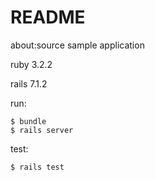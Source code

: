 # README

about:source sample application

ruby 3.2.2

rails 7.1.2

run:
```
$ bundle
$ rails server
```

test:
```
$ rails test
```
